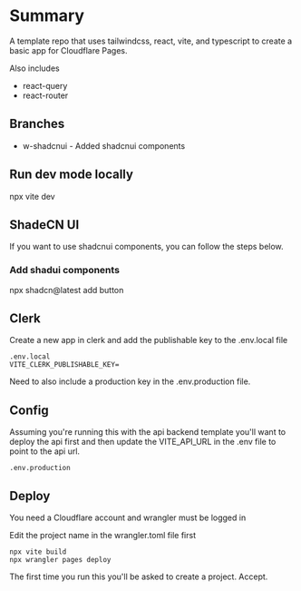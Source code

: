 # Summary

A template repo that uses tailwindcss, react, vite, and typescript to create a basic app for Cloudflare Pages.

Also includes
- react-query
- react-router

## Branches
- w-shadcnui - Added shadcnui components

## Run dev mode locally 
npx vite dev

## ShadeCN UI
If you want to use shadcnui components, you can follow the steps below.

### Add shadui components 
npx shadcn@latest add button

## Clerk

Create a new app in clerk and add the publishable key to the .env.local file

```
.env.local
VITE_CLERK_PUBLISHABLE_KEY=
```

Need to also include a production key in the .env.production file.


## Config

Assuming you're running this with the api backend template you'll want to deploy the api first and then update the VITE_API_URL in the .env file to point to the api url.

```
.env.production
```

## Deploy
You need a Cloudflare account and wrangler must be logged in

Edit the project name in the wrangler.toml file first

```
npx vite build
npx wrangler pages deploy
```

The first time you run this you'll be asked to create a project. Accept.
